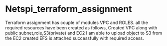 # Netspi_terraform_assignment
Terraform assignment has couple of modules VPC and ROLES.
all the required resources have been created as follows,
Created VPC along with public subnet,role,S3(private) and EC2
I am able to upload object to S3  from the EC2 created
EFS is attached successfully with required access.
